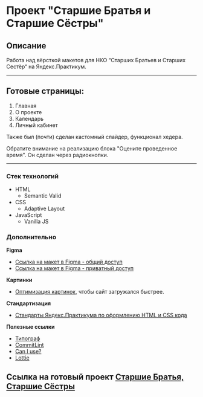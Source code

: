 # Проект "Старшие Братья и Старшие Сёстры"

## Описание

Работа над вёрсткой макетов для НКО “Старших Братьев и Старших Сестёр“ на Яндекс.Практикум.

---

## Готовые страницы:

1. Главная
2. О проекте
3. Календарь
4. Личный кабинет

Также был (почти) сделан кастомный слайдер, функционал хедера.

Обратите внимание на реализацию блока "Оцените проведенное время". Он сделан через радиокнопки.

---

### Стек технологий

* HTML
  * Semantic Valid
* CSS
  * Adaptive Layout
* JavaScript
  * Vanilla JS

### Дополнительно

**Figma**

* [Ссылка на макет в Figma - общий доступ](https://www.figma.com/file/11gCLSDOYlvkbuI3FU36Up/BBBS-for-students)
* [Ссылка на макет в Figma - приватный доступ](https://www.figma.com/team_invite/redeem/HgZCi2cxSWeHsVcZYmY2sI)

**Картинки**

* [Оптимизация картинок](https://tinypng.com/), чтобы сайт загружался быстрее.

**Стандартизация**

* [Стандарты Яндекс.Практикума по оформлению HTML и CSS кода](https://code.s3.yandex.net/web-developer/static/design-rules/index.html)

**Полезные ссылки**

* [Типограф](https://www.artlebedev.ru/typograf/)
* [CommitLint](https://commitlint.io/)
* [Can I use?](https://caniuse.com/)
* [Lottie](https://airbnb.design/lottie/)

## Ссылка на готовый проект [Старшие Братья, Старшие Сёстры](https://whodef.github.io/bbbs/)
